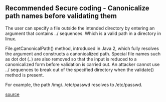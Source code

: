## Recommended Secure coding - Canonicalize path names before validating them

The user can specify a file outside the intended directory by entering an argument that contains ../ sequences. Which is a valid path in a directory in linux.

File.getCanonicalPath() method, introduced in Java 2, which fully resolves the argument and constructs a canonicalized path. Special file names such as dot dot (..) are also removed so that the input is reduced to a canonicalized form before validation is carried out. An attacker cannot use ../ sequences to break out of the specified directory when the validate() method is present. 

For example, the path /img/../etc/passwd resolves to /etc/passwd. 

[source](https://wiki.sei.cmu.edu/confluence/display/java/FIO16-J.+Canonicalize+path+names+before+validating+them)
